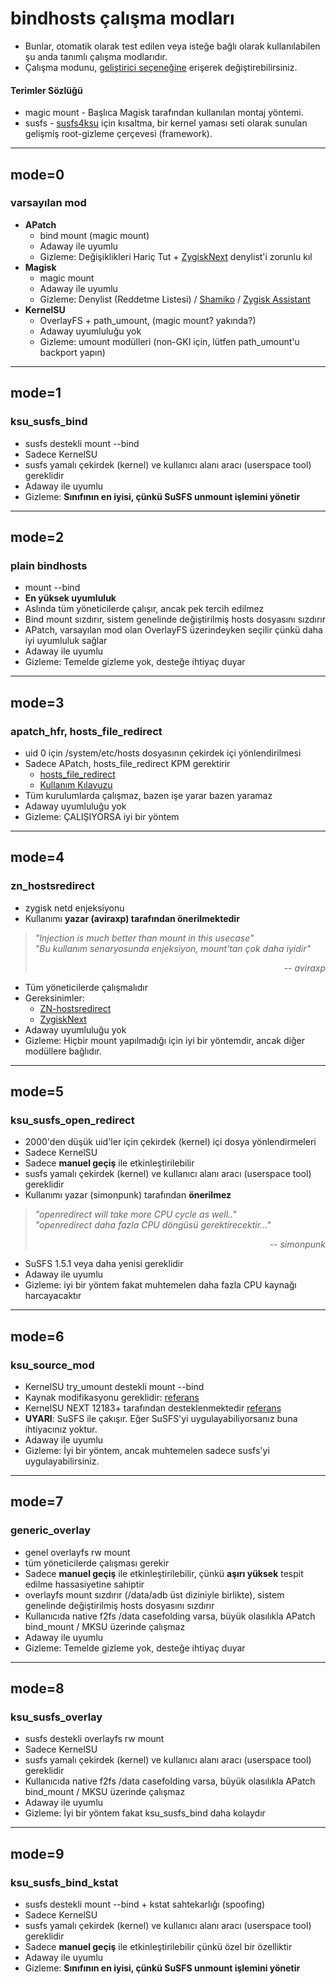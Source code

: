# bindhosts çalışma modları
- Bunlar, otomatik olarak test edilen veya isteğe bağlı olarak kullanılabilen şu anda tanımlı çalışma modlarıdır.
- Çalışma modunu, [geliştirici seçeneğine](https://github.com/bindhosts/bindhosts/issues/10#issue-2703531116) erişerek değiştirebilirsiniz.

#### Terimler Sözlüğü
 - magic mount - Başlıca Magisk tarafından kullanılan montaj yöntemi.
 - susfs - [susfs4ksu](https://gitlab.com/simonpunk/susfs4ksu) için kısaltma, bir kernel yaması seti olarak sunulan gelişmiş root-gizleme çerçevesi (framework).

---

## mode=0
### varsayılan mod
 - **APatch** 
   - bind mount (magic mount)
   - Adaway ile uyumlu
   - Gizleme: Değişiklikleri Hariç Tut + [ZygiskNext](https://github.com/Dr-TSNG/ZygiskNext) denylist'i zorunlu kıl
 - **Magisk** 
   - magic mount  
   - Adaway ile uyumlu
   - Gizleme: Denylist (Reddetme Listesi) / [Shamiko](https://github.com/LSPosed/LSPosed.github.io/releases) / [Zygisk Assistant](https://github.com/snake-4/Zygisk-Assistant)
 - **KernelSU** 
   - OverlayFS + path_umount, (magic mount? yakında?)
   - Adaway uyumluluğu yok
   - Gizleme: umount modülleri (non-GKI için, lütfen path_umount'u backport yapın)

---

## mode=1
### ksu_susfs_bind
- susfs destekli mount --bind
- Sadece KernelSU
- susfs yamalı çekirdek (kernel) ve kullanıcı alanı aracı (userspace tool) gereklidir
- Adaway ile uyumlu  
- Gizleme: **Sınıfının en iyisi, çünkü SuSFS unmount işlemini yönetir**

---

## mode=2
### plain bindhosts
- mount --bind
- **En yüksek uyumluluk**
- Aslında tüm yöneticilerde çalışır, ancak pek tercih edilmez
- Bind mount sızdırır, sistem genelinde değiştirilmiş hosts dosyasını sızdırır
- APatch, varsayılan mod olan OverlayFS üzerindeyken seçilir çünkü daha iyi uyumluluk sağlar
- Adaway ile uyumlu
- Gizleme: Temelde gizleme yok, desteğe ihtiyaç duyar

---

## mode=3
### apatch_hfr, hosts_file_redirect
- uid 0 için /system/etc/hosts dosyasının çekirdek içi yönlendirilmesi
- Sadece APatch, hosts_file_redirect KPM gerektirir 
  - [hosts_file_redirect](https://github.com/AndroidPatch/kpm/blob/main/src/hosts_file_redirect/)  
  - [Kullanım Kılavuzu](https://github.com/bindhosts/bindhosts/issues/3)
- Tüm kurulumlarda çalışmaz, bazen işe yarar bazen yaramaz
- Adaway uyumluluğu yok
- Gizleme: ÇALIŞIYORSA iyi bir yöntem

---

## mode=4
### zn_hostsredirect
- zygisk netd enjeksiyonu
- Kullanımı **yazar (aviraxp) tarafından önerilmektedir**
> *"Injection is much better than mount in this usecase"* <br> *"Bu kullanım senaryosunda enjeksiyon, mount'tan çok daha iyidir"* <div align="right"><em>-- aviraxp</em></div>
- Tüm yöneticilerde çalışmalıdır  
- Gereksinimler:  
  - [ZN-hostsredirect](https://github.com/aviraxp/ZN-hostsredirect)  
  - [ZygiskNext](https://github.com/Dr-TSNG/ZygiskNext)  
- Adaway uyumluluğu yok 
- Gizleme: Hiçbir mount yapılmadığı için iyi bir yöntemdir, ancak diğer modüllere bağlıdır.

---

## mode=5
### ksu_susfs_open_redirect
- 2000'den düşük uid'ler için çekirdek (kernel) içi dosya yönlendirmeleri
- Sadece KernelSU
- Sadece **manuel geçiş** ile etkinleştirilebilir 
- susfs yamalı çekirdek (kernel) ve kullanıcı alanı aracı (userspace tool) gereklidir
- Kullanımı yazar (simonpunk) tarafından **önerilmez**
> *"openredirect will take more CPU cycle as well.."* <br> *"openredirect daha fazla CPU döngüsü gerektirecektir..."* <div align="right"><em>-- simonpunk</em></div>
- SuSFS 1.5.1 veya daha yenisi gereklidir 
- Adaway ile uyumlu
- Gizleme: iyi bir yöntem fakat muhtemelen daha fazla CPU kaynağı harcayacaktır

---

## mode=6
### ksu_source_mod
- KernelSU try_umount destekli mount --bind
- Kaynak modifikasyonu gereklidir: [referans](https://github.com/tiann/KernelSU/commit/2b2b0733d7c57324b742c017c302fc2c411fe0eb)
- KernelSU NEXT 12183+ tarafından desteklenmektedir [referans](https://github.com/rifsxd/KernelSU-Next/commit/9f30b48e559fb5ddfd088c933af147714841d673)
- **UYARI**: SuSFS ile çakışır. Eğer SuSFS'yi uygulayabiliyorsanız buna ihtiyacınız yoktur.
- Adaway ile uyumlu
- Gizleme: İyi bir yöntem, ancak muhtemelen sadece susfs'yi uygulayabilirsiniz.

---

## mode=7
### generic_overlay
- genel overlayfs rw mount
- tüm yöneticilerde çalışması gerekir
- Sadece **manuel geçiş** ile etkinleştirilebilir, çünkü **aşırı yüksek** tespit edilme hassasiyetine sahiptir
- overlayfs mount sızdırır (/data/adb üst diziniyle birlikte), sistem genelinde değiştirilmiş hosts dosyasını sızdırır
- Kullanıcıda native f2fs /data casefolding varsa, büyük olasılıkla APatch bind_mount / MKSU üzerinde çalışmaz
- Adaway ile uyumlu
- Gizleme: Temelde gizleme yok, desteğe ihtiyaç duyar

---

## mode=8
### ksu_susfs_overlay
- susfs destekli overlayfs rw mount
- Sadece KernelSU  
- susfs yamalı çekirdek (kernel) ve kullanıcı alanı aracı (userspace tool) gereklidir
- Kullanıcıda native f2fs /data casefolding varsa, büyük olasılıkla APatch bind_mount / MKSU üzerinde çalışmaz
- Adaway ile uyumlu
- Gizleme: İyi bir yöntem fakat ksu_susfs_bind daha kolaydır

---

## mode=9
### ksu_susfs_bind_kstat
- susfs destekli mount --bind + kstat sahtekarlığı (spoofing)
- Sadece KernelSU 
- susfs yamalı çekirdek (kernel) ve kullanıcı alanı aracı (userspace tool) gereklidir
- Sadece **manuel geçiş** ile etkinleştirilebilir çünkü özel bir özelliktir
- Adaway ile uyumlu
- Gizleme: **Sınıfının en iyisi, çünkü SuSFS unmount işlemini yönetir**

